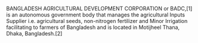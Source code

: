 BANGLADESH AGRICULTURAL DEVELOPMENT CORPORATION or BADC,[1] is an autonomous government body that manages the agricultural Inputs Supplier i.e. agricultural seeds, non-nitrogen fertilizer and Minor Irrigation facilitating to farmers of Bangladesh and is located in Motijheel Thana, Dhaka, Bangladesh.[2]
